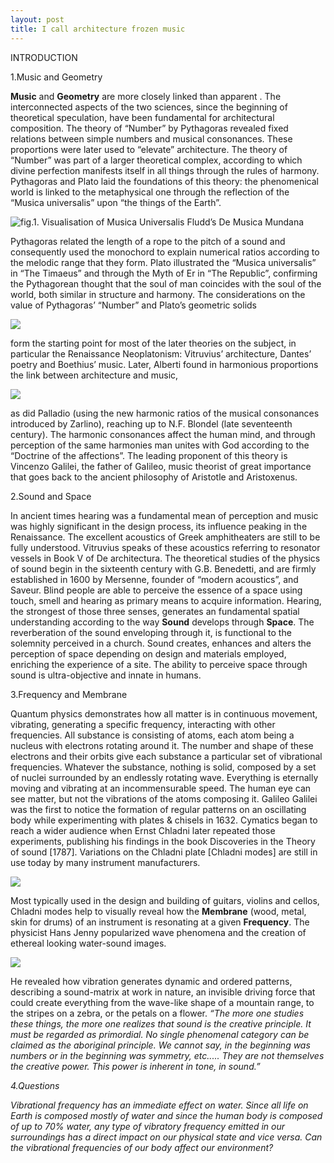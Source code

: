 ```yaml
---
layout: post
title: I call architecture frozen music
---
```


INTRODUCTION

1.Music and Geometry

<b>Music</b> and <b>Geometry</b> are more closely linked than apparent . The interconnected aspects of the two sciences,
since the beginning of theoretical speculation, have been fundamental for architectural composition.
The theory of “Number” by Pythagoras revealed fixed relations between simple numbers and musical consonances.
These proportions were later used to “elevate” architecture. The theory of “Number” was part of a
larger theoretical complex, according to which divine perfection manifests itself in all things through the rules
of harmony. Pythagoras and Plato laid the foundations of this theory: the phenomenical world is linked to
the metaphysical one through the reflection of the “Musica universalis” upon “the things of the Earth”.

 <img src="https://i1.wp.com/scribalterror.blogs.com/scribal_terror/images/2007/04/20/1cosmicharmony.gif" alt="fig.1. Visualisation of Musica Universalis Fludd’s De Musica Mundana">

Pythagoras related the length of a rope to the pitch of a sound and consequently used the monochord to explain
numerical ratios according to the melodic range that they form. Plato illustrated the “Musica universalis”
in “The Timaeus” and through the Myth of Er in “The Republic”, confirming the Pythagorean thought that the
soul of man coincides with the soul of the world, both similar in structure and harmony. The considerations on
the value of Pythagoras’ “Number” and Plato’s geometric solids 

 <img src="http://static1.squarespace.com/static/5165dbc4e4b035d7482d7812/t/530d40dde4b097f846416a84/1393377503375/daily-25x.jpg">
 
 form the starting point for most of the later theories on the subject, in particular the Renaissance Neoplatonism: Vitruvius’ architecture, Dantes’ poetry and Boethius’ music. Later, Alberti found in harmonious proportions the link between architecture and music, 
 
 <img src="https://socialsciencesalpajes.files.wordpress.com/2014/04/5-1-alberti-santa-maria-novella.jpg">
 
as did Palladio (using the new harmonic ratios of the musical consonances introduced by Zarlino), reaching up to N.F. Blondel (late seventeenth century).
The harmonic consonances affect the human mind, and through perception of the same harmonies man unites
with God according to the “Doctrine of the affections”. The leading proponent of this theory is Vincenzo Galilei,
the father of GaIileo, music theorist of great importance that goes back to the ancient philosophy of Aristotle
and Aristoxenus.

2.Sound and Space

In ancient times hearing was a fundamental mean of perception and music was highly significant in the design
process, its influence peaking in the Renaissance. The excellent acoustics of Greek amphitheaters are still to be
fully understood. Vitruvius speaks of these acoustics referring to resonator vessels in Book V of De architectura.
The theoretical studies of the physics of sound begin in the sixteenth century with G.B. Benedetti, and are
firmly established in 1600 by Mersenne, founder of “modern acoustics”, and Saveur.
Blind people are able to perceive the essence of a space using touch, smell and hearing as primary means to
acquire information. Hearing, the strongest of those three senses, generates an fundamental spatial understanding
according to the way <b>Sound</b> develops through <b>Space</b>.
The reverberation of the sound enveloping through it, is functional to the solemnity perceived in a church.
Sound creates, enhances and alters the perception of space depending on design and materials employed,
enriching the experience of a site. The ability to perceive space through sound is ultra-objective and innate in
humans.

3.Frequency and Membrane

Quantum physics demonstrates how all matter is in continuous movement, vibrating, generating a specific
frequency, interacting with other frequencies. All substance is consisting of atoms, each atom being a nucleus
with electrons rotating around it. The number and shape of these electrons and their orbits give each substance
a particular set of vibrational frequencies. Whatever the substance, nothing is solid, composed by a set of
nuclei surrounded by an endlessly rotating wave. Everything is eternally moving and vibrating at an incommensurable
speed. The human eye can see matter, but not the vibrations of the atoms composing it.
Galileo Galilei was the first to notice the formation of regular patterns on an oscillating body while experimenting
with plates & chisels in 1632. Cymatics began to reach a wider audience when Ernst Chladni later repeated
those experiments, publishing his findings in the book Discoveries in the Theory of sound [1787]. Variations
on the Chladni plate [Chladni modes] are still in use today by many instrument manufacturers. 

 <img src="http://api.ning.com/files/Lq-MVtloOMAcDz-jvuBy60o2m6qCURECfZQF-YNN0tgyW7JV8rmp1*AXxdCaBZrl8IfDCfkaUTmZagapPe*2FnQO8maR1a80/Figure6.jpg">
 
Most typically used in the design and building of guitars, violins and cellos, Chladni modes help to visually reveal how
the <b>Membrane</b> (wood, metal, skin for drums) of an instrument is resonating at a given <b>Frequency</b>.
The physicist Hans Jenny popularized wave phenomena and the creation of ethereal looking water-sound images.

<img src="http://blog.syti.net/Images/Cymatics.jpg">

He revealed how vibration generates dynamic and ordered patterns, describing a sound-matrix at
work in nature, an invisible driving force that could create everything from the wave-like shape of a mountain
range, to the stripes on a zebra, or the petals on a flower.
<i>“The more one studies these things, the more one realizes that sound is the creative principle. It must be regarded
as primordial. No single phenomenal category can be claimed as the aboriginal principle. We cannot say, in the
beginning was numbers or in the beginning was symmetry, etc..... They are not themselves the creative power. This
power is inherent in tone, in sound.”<i/>

4.Questions


Vibrational frequency has an immediate effect on water. Since all life on Earth is composed mostly of water
and since the human body is composed of up to 70% water, any type of vibratory frequency emitted in our
surroundings has a direct impact on our physical state and vice versa.
Can the vibrational frequencies of our body affect our environment?
